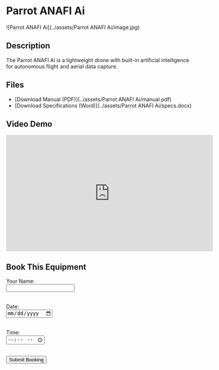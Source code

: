 # Parrot ANAFI Ai

![Parrot ANAFI Ai](../assets/Parrot ANAFI Ai/image.jpg)

## Description
The Parrot ANAFI Ai is a lightweight drone with built-in artificial intelligence for autonomous flight and aerial data capture.

## Files
- [Download Manual (PDF)](../assets/Parrot ANAFI Ai/manual.pdf)
- [Download Specifications (Word)](../assets/Parrot ANAFI Ai/specs.docx)

## Video Demo
<iframe width="560" height="315" src="https://www.youtube.com/embed/YOUTUBE_VIDEO_ID " frameborder="0" allowfullscreen></iframe>

## Book This Equipment

<form action="mailto:your-email@example.com" method="post" enctype="text/plain">
  <label>Your Name:</label><br>
  <input type="text" name="name"><br><br>

  <label>Date:</label><br>
  <input type="date" name="date"><br><br>

  <label>Time:</label><br>
  <input type="time" name="time"><br><br>

  <input type="submit" value="Submit Booking">
</form>